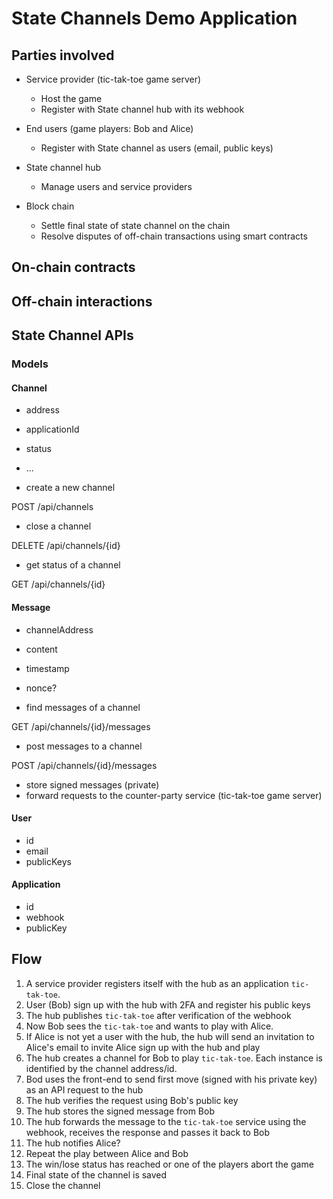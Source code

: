 # State Channels Demo Application

## Parties involved

- Service provider (tic-tak-toe game server)

  - Host the game
  - Register with State channel hub with its webhook

- End users (game players: Bob and Alice)

  - Register with State channel as users (email, public keys)

- State channel hub

  - Manage users and service providers

- Block chain
  - Settle final state of state channel on the chain
  - Resolve disputes of off-chain transactions using smart contracts

## On-chain contracts

## Off-chain interactions

## State Channel APIs

### Models

#### Channel

- address
- applicationId
- status
- ...

- create a new channel

POST /api/channels

- close a channel

DELETE /api/channels/{id}

- get status of a channel

GET /api/channels/{id}

#### Message

- channelAddress
- content
- timestamp
- nonce?

- find messages of a channel

GET /api/channels/{id}/messages

- post messages to a channel

POST /api/channels/{id}/messages

- store signed messages (private)
- forward requests to the counter-party service (tic-tak-toe game server)

#### User

- id
- email
- publicKeys

#### Application

- id
- webhook
- publicKey

## Flow

1. A service provider registers itself with the hub as an application
   `tic-tak-toe`.
2. User (Bob) sign up with the hub with 2FA and register his public keys
3. The hub publishes `tic-tak-toe` after verification of the webhook
4. Now Bob sees the `tic-tak-toe` and wants to play with Alice.
5. If Alice is not yet a user with the hub, the hub will send an invitation to
   Alice's email to invite Alice sign up with the hub and play
6. The hub creates a channel for Bob to play `tic-tak-toe`. Each instance is
   identified by the channel address/id.
7. Bod uses the front-end to send first move (signed with his private key) as an
   API request to the hub
8. The hub verifies the request using Bob's public key
9. The hub stores the signed message from Bob
10. The hub forwards the message to the `tic-tak-toe` service using the webhook,
    receives the response and passes it back to Bob
11. The hub notifies Alice?
12. Repeat the play between Alice and Bob
13. The win/lose status has reached or one of the players abort the game
14. Final state of the channel is saved
15. Close the channel
